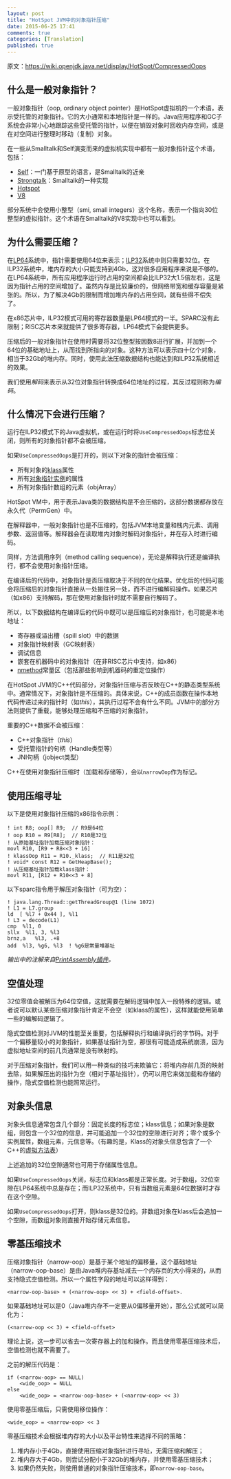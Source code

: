 ```yaml
---
layout: post
title: "HotSpot JVM中的对象指针压缩"
date: 2015-06-25 17:41
comments: true
categories: [Translation]
published: true
---
```


原文：https://wiki.openjdk.java.net/display/HotSpot/CompressedOops

## 什么是一般对象指针？

一般对象指针（oop, ordinary object pointer）是HotSpot虚拟机的一个术语，表示受托管的对象指针。它的大小通常和本地指针是一样的。Java应用程序和GC子系统会非常小心地跟踪这些受托管的指针，以便在销毁对象时回收内存空间，或是在对空间进行整理时移动（复制）对象。

在一些从Smalltalk和Self演变而来的虚拟机实现中都有一般对象指针这个术语，包括：

* [Self][1]：一门基于原型的语言，是Smalltalk的近亲
* [Strongtalk][2]：Smalltalk的一种实现
* [Hotspot][3]
* [V8][4]

部分系统中会使用小整型（smi, small integers）这个名称，表示一个指向30位整型的虚拟指针。这个术语在Smalltalk的V8实现中也可以看到。

## 为什么需要压缩？

在[LP64][5]系统中，指针需要使用64位来表示；[ILP32][5]系统中则只需要32位。在ILP32系统中，堆内存的大小只能支持到4Gb，这对很多应用程序来说是不够的。在LP64系统中，所有应用程序运行时占用的空间都会比ILP32大1.5倍左右，这是因为指针占用的空间增加了。虽然内存是比较廉价的，但网络带宽和缓存容量是紧张的。所以，为了解决4Gb的限制而增加堆内存的占用空间，就有些得不偿失了。

在x86芯片中，ILP32模式可用的寄存器数量是LP64模式的一半。SPARC没有此限制；RISC芯片本来就提供了很多寄存器，LP64模式下会提供更多。

压缩后的一般对象指针在使用时需要将32位整型按因数8进行扩展，并加到一个64位的基础地址上，从而找到所指向的对象。这种方法可以表示四十亿个对象，相当于32Gb的堆内存。同时，使用此法压缩数据结构也能达到和ILP32系统相近的效果。

我们使用*解码*来表示从32位对象指针转换成64位地址的过程，其反过程则称为*编码*。

<!-- more -->

## 什么情况下会进行压缩？

运行在ILP32模式下的Java虚拟机，或在运行时将`UseCompressedOops`标志位关闭，则所有的对象指针都不会被压缩。

如果`UseCompressedOops`是打开的，则以下对象的指针会被压缩：

* 所有对象的[klass][6]属性
* 所有[对象指针实例][7]的属性
* 所有对象指针数组的元素（objArray）

HotSpot VM中，用于表示Java类的数据结构是不会压缩的，这部分数据都存放在永久代（PermGen）中。

在解释器中，一般对象指针也是不压缩的，包括JVM本地变量和栈内元素、调用参数、返回值等。解释器会在读取堆内对象时解码对象指针，并在存入时进行编码。

同样，方法调用序列（method calling sequence），无论是解释执行还是编译执行，都不会使用对象指针压缩。

在编译后的代码中，对象指针是否压缩取决于不同的优化结果。优化后的代码可能会将压缩后的对象指针直接从一处搬往另一处，而不进行编解码操作。如果芯片（如x86）支持解码，那在使用对象指针时就不需要自行解码了。

所以，以下数据结构在编译后的代码中既可以是压缩后的对象指针，也可能是本地地址：

* 寄存器或溢出槽（spill slot）中的数据
* 对象指针映射表（GC映射表）
* 调试信息
* 嵌套在机器码中的对象指针（在非RISC芯片中支持，如x86）
* [nmethod][8]常量区（包括那些影响到机器码的重定位操作）

在HotSpot JVM的C++代码部分，对象指针压缩与否反映在C++的静态类型系统中。通常情况下，对象指针是不压缩的。具体来说，C++的成员函数在操作本地代码传递过来的指针时（如*this*），其执行过程不会有什么不同。JVM中的部分方法则提供了重载，能够处理压缩和不压缩的对象指针。

重要的C++数据不会被压缩：

* C++对象指针（*this*）
* 受托管指针的句柄（Handle类型等）
* JNI句柄（jobject类型）

C++在使用对象指针压缩时（加载和存储等），会以`narrowOop`作为标记。

## 使用压缩寻址

以下是使用对象指针压缩的x86指令示例：

```text
! int R8; oop[] R9;  // R9是64位
! oop R10 = R9[R8];  // R10是32位
! 从原始基址指针加载压缩对象指针：
movl R10, [R9 + R8<<3 + 16]
! klassOop R11 = R10._klass;  // R11是32位
! void* const R12 = GetHeapBase();
! 从压缩基址指针加载klass指针：
movl R11, [R12 + R10<<3 + 8]
```

以下sparc指令用于解压对象指针（可为空）：

```text
! java.lang.Thread::getThreadGroup@1 (line 1072)
! L1 = L7.group
ld  [ %l7 + 0x44 ], %l1
! L3 = decode(L1)
cmp  %l1, 0
sllx  %l1, 3, %l3
brnz,a   %l3, .+8
add  %l3, %g6, %l3  ! %g6是常量堆基址
```

*输出中的注解来自[PrintAssembly插件][9]。*

## 空值处理

32位零值会被解压为64位空值，这就需要在解码逻辑中加入一段特殊的逻辑。或者说可以默认某些压缩对象指针肯定不会空（如klass的属性），这样就能使用简单一些的编解码逻辑了。

隐式空值检测对JVM的性能至关重要，包括解释执行和编译执行的字节码。对于一个偏移量较小的对象指针，如果基址指针为空，那很有可能造成系统崩溃，因为虚拟地址空间的前几页通常是没有映射的。

对于压缩对象指针，我们可以用一种类似的技巧来欺骗它：将堆内存前几页的映射去除，如果解压出的指针为空（相对于基址指针），仍可以用它来做加载和存储的操作，隐式空值检测也能照常运行。

## 对象头信息

对象头信息通常包含几个部分：固定长度的标志位；klass信息；如果对象是数组，则包含一个32位的信息，并可能追加一个32位的空隙进行对齐；零个或多个实例属性，数组元素，元信息等。（有趣的是，Klass的对象头信息包含了一个C++的[虚拟方法表][10]）

上述追加的32位空隙通常也可用于存储属性信息。

如果`UseCompressedOops`关闭，标志位和klass都是正常长度。对于数组，32位空隙在LP64系统中总是存在；而ILP32系统中，只有当数组元素是64位数据时才存在这个空隙。

如果`UseCompressedOops`打开，则klass是32位的。非数组对象在klass后会追加一个空隙，而数组对象则直接开始存储元素信息。

## 零基压缩技术

压缩对象指针（narrow-oop）是基于某个地址的偏移量，这个基础地址（narrow-oop-base）是由Java堆内存基址减去一个内存页的大小得来的，从而支持隐式空值检测。所以一个属性字段的地址可以这样得到：

```text
<narrow-oop-base> + (<narrow-oop> << 3) + <field-offset>.
```

如果基础地址可以是0（Java堆内存不一定要从0偏移量开始），那么公式就可以简化为：

```text
(<narrow-oop << 3) + <field-offset>
```

理论上说，这一步可以省去一次寄存器上的加和操作。而且使用零基压缩技术后，空值检测也就不需要了。

之前的解压代码是：

```text
if (<narrow-oop> == NULL)
    <wide_oop> = NULL
else
    <wide_oop> = <narrow-oop-base> + (<narrow-oop> << 3)
```

使用零基压缩后，只需使用移位操作：

```text
<wide_oop> = <narrow-oop> << 3
```

零基压缩技术会根据堆内存的大小以及平台特性来选择不同的策略：

1. 堆内存小于4Gb，直接使用压缩对象指针进行寻址，无需压缩和解压；
2. 堆内存大于4Gb，则尝试分配小于32Gb的堆内存，并使用零基压缩技术；
3. 如果仍然失败，则使用普通的对象指针压缩技术，即`narrow-oop-base`。


[1]: https://github.com/russellallen/self/blob/master/vm/src/any/objects/oop.hh
[2]: http://code.google.com/p/strongtalk/wiki/VMTypesForSmalltalkObjects
[3]: http://hg.openjdk.java.net/hsx/hotspot-main/hotspot/file/0/src/share/vm/oops/oop.hpp
[4]: http://code.google.com/p/v8/source/browse/trunk/src/objects.h
[5]: http://docs.oracle.com/cd/E19620-01/805-3024/lp64-1/index.html
[6]: http://stackoverflow.com/questions/16721021/what-is-klass-klassklass
[7]: http://grepcode.com/file/repository.grepcode.com/java/root/jdk/openjdk/7-b147/sun/jvm/hotspot/oops/Oop.java#Oop
[8]: http://openjdk.java.net/groups/hotspot/docs/HotSpotGlossary.html#nmethod
[9]: https://wiki.openjdk.java.net/display/HotSpot/PrintAssembly
[10]: https://en.wikipedia.org/wiki/Virtual_method_table
